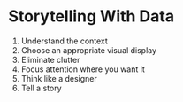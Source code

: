 # Storytelling With Data
1. Understand the context
2. Choose an appropriate visual display
3. Eliminate clutter
4. Focus attention where you want it
5. Think like a designer
6. Tell a story
